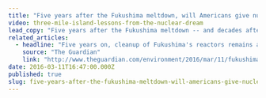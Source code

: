 ```yaml
---
title: "Five years after the Fukushima meltdown, will Americans give nuclear power another shot?"
video: three-mile-island-lessons-from-the-nuclear-dream
lead_copy: "Five years after the Fukushima meltdown -- and decades after our own Three Mile Island accident -- will Americans ever give nuclear power another shot?"
related_articles:
  - headline: "Five years on, cleanup of Fukushima's reactors remains a distant goal"
    source: "The Guardian"
    link: "http://www.theguardian.com/environment/2016/mar/11/fukushima-daiichi-nuclear-reactors-decommission-cleanup-japan-tsunami-meltdown"
date: 2016-03-11T16:47:00.000Z
published: true
slug: five-years-after-the-fukushima-meltdown-will-americans-give-nuclear-power-another-shot
---
```


